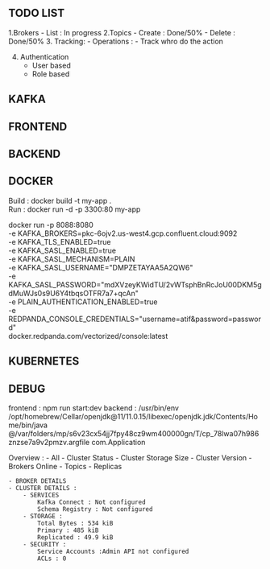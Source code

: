
## TODO LIST

1.Brokers
    - List : In progress
2.Topics
    - Create : Done/50%
    - Delete : Done/50%
3. Tracking:
    - Operations :
        - Track whro do the action

4. Authentication
    - User based
    - Role based

## KAFKA


## FRONTEND

## BACKEND

## DOCKER


Build : docker build -t my-app .   
Run : docker run -d -p 3300:80 my-app

docker run -p 8088:8080 \
  -e KAFKA_BROKERS=pkc-6ojv2.us-west4.gcp.confluent.cloud:9092 \
  -e KAFKA_TLS_ENABLED=true \
  -e KAFKA_SASL_ENABLED=true \
  -e KAFKA_SASL_MECHANISM=PLAIN \
  -e KAFKA_SASL_USERNAME="DMPZETAYAA5A2QW6" \
  -e KAFKA_SASL_PASSWORD="mdXVzeyKWidTU/2vWTsphBnRcJoU00DKM5gdMuWJs0s9U6Y4tbqsOTFR7a7+qcAn" \
  -e PLAIN_AUTHENTICATION_ENABLED=true \
  -e REDPANDA_CONSOLE_CREDENTIALS="username=atif&password=password" \
  docker.redpanda.com/vectorized/console:latest

## KUBERNETES


## DEBUG 

frontend :  npm run start:dev
backend :  /usr/bin/env /opt/homebrew/Cellar/openjdk@11/11.0.15/libexec/openjdk.jdk/Contents/Home/bin/java @/var/folders/mp/s6v23cx54jj7fpy48cz9wm400000gn/T/cp_78lwa07h986znzse7a9v2pmzv.argfile com.Application




Overview : 
    - All
        - Cluster Status
        - Cluster Storage Size
        - Cluster Version
        - Brokers Online
        - Topics
        - Replicas
    
    - BROKER DETAILS
    - CLUSTER DETAILS : 
        - SERVICES
            Kafka Connect : Not configured
            Schema Registry : Not configured
        - STORAGE :
            Total Bytes : 534 kiB
            Primary : 485 kiB
            Replicated : 49.9 kiB
        - SECURITY : 
            Service Accounts :Admin API not configured
            ACLs : 0

